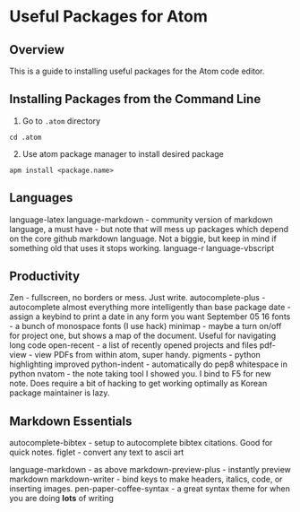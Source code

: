 # Useful Packages for Atom
## Overview 
This is a guide to installing useful packages for the Atom code editor.

## Installing Packages from the Command Line
1. Go to `.atom` directory
```
cd .atom
```

2. Use atom package manager to install desired package
```
apm install <package.name>
```

## Languages

language-latex
language-markdown - community version of markdown language, a must have - but note that will mess up packages which depend on the core github markdown language. Not a biggie, but keep in mind if something old that uses it stops working.
language-r
language-vbscript

## Productivity

Zen - fullscreen, no borders or mess. Just write.
autocomplete-plus - autocomplete almost everything more intelligently than base package
date - assign a keybind to print a date in any form you want September 05 16
fonts - a bunch of monospace fonts (I use hack)
minimap - maybe a turn on/off for project one, but shows a map of the document. Useful for navigating long code
open-recent - a list of recently opened projects and files
pdf-view - view PDFs from within atom, super handy.
pigments - python highlighting improved
python-indent - automatically do pep8 whitespace in python
nvatom - the note taking tool I showed you. I bind to F5 for new note. Does require a bit of hacking to get working optimally as Korean package maintainer is lazy.

## Markdown Essentials

autocomplete-bibtex - setup to autocomplete bibtex citations. Good for quick notes.
figlet - convert any text to ascii art

language-markdown - as above
markdown-preview-plus - instantly preview markdown
markdown-writer - bind keys to make headers, italics, code, or inserting images.
pen-paper-coffee-syntax - a great syntax theme for when you are doing **lots** of writing
